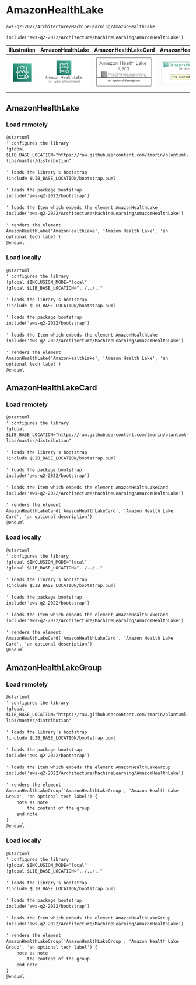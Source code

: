# AmazonHealthLake


```text
aws-q2-2022/Architecture/MachineLearning/AmazonHealthLake
```

```text
include('aws-q2-2022/Architecture/MachineLearning/AmazonHealthLake')
```



| Illustration | AmazonHealthLake | AmazonHealthLakeCard | AmazonHealthLakeGroup |
| :---: | :---: | :---: | :---: |
| ![illustration for Illustration](../../../aws-q2-2022/Architecture/MachineLearning/AmazonHealthLake.png) | ![illustration for AmazonHealthLake](../../../aws-q2-2022/Architecture/MachineLearning/AmazonHealthLake.Local.png) | ![illustration for AmazonHealthLakeCard](../../../aws-q2-2022/Architecture/MachineLearning/AmazonHealthLakeCard.Local.png) | ![illustration for AmazonHealthLakeGroup](../../../aws-q2-2022/Architecture/MachineLearning/AmazonHealthLakeGroup.Local.png) |




## AmazonHealthLake

### Load remotely
```plantuml
@startuml
' configures the library
!global $LIB_BASE_LOCATION="https://raw.githubusercontent.com/tmorin/plantuml-libs/master/distribution"

' loads the library's bootstrap
!include $LIB_BASE_LOCATION/bootstrap.puml

' loads the package bootstrap
include('aws-q2-2022/bootstrap')

' loads the Item which embeds the element AmazonHealthLake
include('aws-q2-2022/Architecture/MachineLearning/AmazonHealthLake')

' renders the element
AmazonHealthLake('AmazonHealthLake', 'Amazon Health Lake', 'an optional tech label')
@enduml
```

### Load locally
```plantuml
@startuml
' configures the library
!global $INCLUSION_MODE="local"
!global $LIB_BASE_LOCATION="../../.."

' loads the library's bootstrap
!include $LIB_BASE_LOCATION/bootstrap.puml

' loads the package bootstrap
include('aws-q2-2022/bootstrap')

' loads the Item which embeds the element AmazonHealthLake
include('aws-q2-2022/Architecture/MachineLearning/AmazonHealthLake')

' renders the element
AmazonHealthLake('AmazonHealthLake', 'Amazon Health Lake', 'an optional tech label')
@enduml
```

## AmazonHealthLakeCard

### Load remotely
```plantuml
@startuml
' configures the library
!global $LIB_BASE_LOCATION="https://raw.githubusercontent.com/tmorin/plantuml-libs/master/distribution"

' loads the library's bootstrap
!include $LIB_BASE_LOCATION/bootstrap.puml

' loads the package bootstrap
include('aws-q2-2022/bootstrap')

' loads the Item which embeds the element AmazonHealthLakeCard
include('aws-q2-2022/Architecture/MachineLearning/AmazonHealthLake')

' renders the element
AmazonHealthLakeCard('AmazonHealthLakeCard', 'Amazon Health Lake Card', 'an optional description')
@enduml
```

### Load locally
```plantuml
@startuml
' configures the library
!global $INCLUSION_MODE="local"
!global $LIB_BASE_LOCATION="../../.."

' loads the library's bootstrap
!include $LIB_BASE_LOCATION/bootstrap.puml

' loads the package bootstrap
include('aws-q2-2022/bootstrap')

' loads the Item which embeds the element AmazonHealthLakeCard
include('aws-q2-2022/Architecture/MachineLearning/AmazonHealthLake')

' renders the element
AmazonHealthLakeCard('AmazonHealthLakeCard', 'Amazon Health Lake Card', 'an optional description')
@enduml
```

## AmazonHealthLakeGroup

### Load remotely
```plantuml
@startuml
' configures the library
!global $LIB_BASE_LOCATION="https://raw.githubusercontent.com/tmorin/plantuml-libs/master/distribution"

' loads the library's bootstrap
!include $LIB_BASE_LOCATION/bootstrap.puml

' loads the package bootstrap
include('aws-q2-2022/bootstrap')

' loads the Item which embeds the element AmazonHealthLakeGroup
include('aws-q2-2022/Architecture/MachineLearning/AmazonHealthLake')

' renders the element
AmazonHealthLakeGroup('AmazonHealthLakeGroup', 'Amazon Health Lake Group', 'an optional tech label') {
    note as note
        the content of the group
    end note
}
@enduml
```

### Load locally
```plantuml
@startuml
' configures the library
!global $INCLUSION_MODE="local"
!global $LIB_BASE_LOCATION="../../.."

' loads the library's bootstrap
!include $LIB_BASE_LOCATION/bootstrap.puml

' loads the package bootstrap
include('aws-q2-2022/bootstrap')

' loads the Item which embeds the element AmazonHealthLakeGroup
include('aws-q2-2022/Architecture/MachineLearning/AmazonHealthLake')

' renders the element
AmazonHealthLakeGroup('AmazonHealthLakeGroup', 'Amazon Health Lake Group', 'an optional tech label') {
    note as note
        the content of the group
    end note
}
@enduml
```


